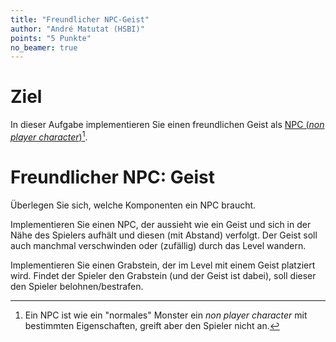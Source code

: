 ```yaml
---
title: "Freundlicher NPC-Geist"
author: "André Matutat (HSBI)"
points: "5 Punkte"
no_beamer: true
---
```


# Ziel

In dieser Aufgabe implementieren Sie einen freundlichen Geist als
[NPC (*non player character*)](https://en.wikipedia.org/wiki/Non-player_character)[^1].

# Freundlicher NPC: Geist

Überlegen Sie sich, welche Komponenten ein NPC braucht.

Implementieren Sie einen NPC, der aussieht wie ein Geist und sich in der Nähe des Spielers
aufhält und diesen (mit Abstand) verfolgt. Der Geist soll auch manchmal verschwinden oder
(zufällig) durch das Level wandern.

Implementieren Sie einen Grabstein, der im Level mit einem Geist platziert wird. Findet der
Spieler den Grabstein (und der Geist ist dabei), soll dieser den Spieler belohnen/bestrafen.


[^1]: Ein NPC ist wie ein "normales" Monster ein *non player character* mit bestimmten
    Eigenschaften, greift aber den Spieler nicht an.
